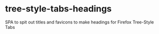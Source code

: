 # tree-style-tabs-headings
SPA to spit out titles and favicons to make headings for Firefox Tree-Style Tabs
